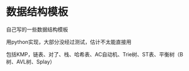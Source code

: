 # 数据结构模板

自己写的一些数据结构模板

用python实现，大部分没经过测试，估计不太能直接用

包括KMP，链表、对了、栈、哈希表、AC自动机、Trie树、ST表、平衡树（B树、AVL树、Splay）